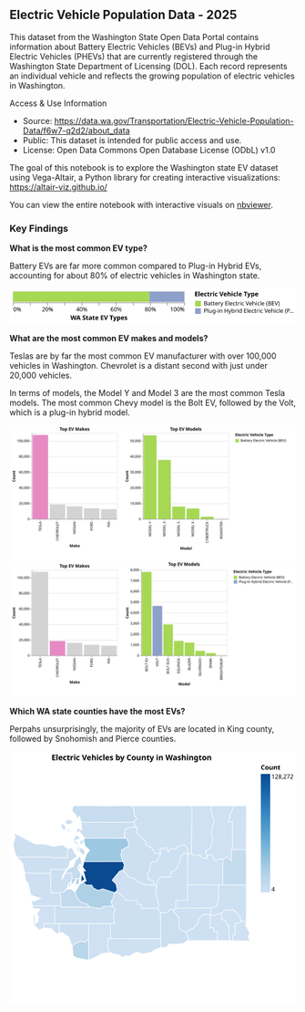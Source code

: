 ## Electric Vehicle Population Data - 2025 
This dataset from the Washington State Open Data Portal contains information about Battery Electric Vehicles (BEVs) and Plug-in Hybrid Electric Vehicles (PHEVs) that are currently registered through the Washington State Department of Licensing (DOL). Each record represents an individual vehicle and reflects the growing population of electric vehicles in Washington. 

Access & Use Information
* Source: https://data.wa.gov/Transportation/Electric-Vehicle-Population-Data/f6w7-q2d2/about_data
* Public: This dataset is intended for public access and use.
* License: Open Data Commons Open Database License (ODbL) v1.0

The goal of this notebook is to explore the Washington state EV dataset using Vega-Altair, a Python library for creating interactive visualizations: https://altair-viz.github.io/

You can view the entire notebook with interactive visuals on [nbviewer](https://nbviewer.org/github/katie-emmons/wa-state-ev/blob/main/EV%20Data%20Viz.ipynb). 

### Key Findings

**What is the most common EV type?** 

Battery EVs are far more common compared to Plug-in Hybrid EVs, accounting for about 80% of electric vehicles in Washington state. 

![Alt text](https://github.com/katie-emmons/wa-state-ev/blob/main/EV_Types.svg)

**What are the most common EV makes and models?**

Teslas are by far the most common EV manufacturer with over 100,000 vehicles in Washington. Chevrolet is a distant second with just under 20,000 vehicles. 

In terms of models, the Model Y and Model 3 are the most common Tesla models. The most common Chevy model is the Bolt EV, followed by the Volt, which is a plug-in hybrid model. 

![Alt text](https://github.com/katie-emmons/wa-state-ev/blob/main/Top_Tesla_Models.svg)
![Alt text](https://github.com/katie-emmons/wa-state-ev/blob/main/Top_Chevy_Models.svg)

**Which WA state counties have the most EVs?**

Perpahs unsurprisingly, the majority of EVs are located in King county, followed by Snohomish and Pierce counties. 

![Alt text](https://github.com/katie-emmons/wa-state-ev/blob/main/EV_Density.svg)





